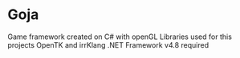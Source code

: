 # Goja
Game framework created on C# with openGL
Libraries used for this projects
OpenTK and irrKlang
.NET Framework v4.8 required
